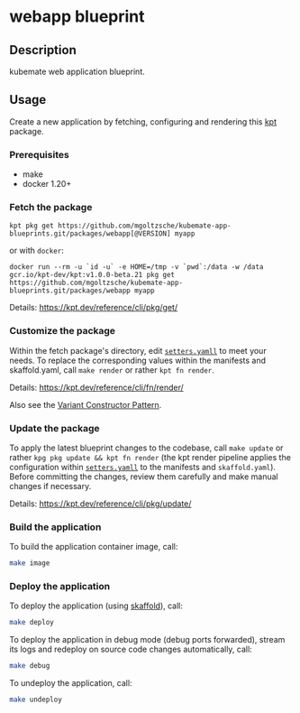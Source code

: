 # webapp blueprint

## Description
kubemate web application blueprint.

## Usage
Create a new application by fetching, configuring and rendering this [kpt](https://kpt.dev/) package.

### Prerequisites

* make
* docker 1.20+

### Fetch the package
`kpt pkg get https://github.com/mgoltzsche/kubemate-app-blueprints.git/packages/webapp[@VERSION] myapp`

or with `docker`:
```
docker run --rm -u `id -u` -e HOME=/tmp -v `pwd`:/data -w /data gcr.io/kpt-dev/kpt:v1.0.0-beta.21 pkg get https://github.com/mgoltzsche/kubemate-app-blueprints.git/packages/webapp myapp
```

Details: https://kpt.dev/reference/cli/pkg/get/

### Customize the package
Within the fetch package's directory, edit [`setters.yamll`](./setters.yaml) to meet your needs.
To replace the corresponding values within the manifests and skaffold.yaml, call `make render` or rather `kpt fn render`.

Details: https://kpt.dev/reference/cli/fn/render/

Also see the [Variant Constructor Pattern](https://kpt.dev/guides/variant-constructor-pattern).

### Update the package
To apply the latest blueprint changes to the codebase, call `make update` or rather `kpg pkg update && kpt fn render` (the kpt render pipeline applies the configuration within [`setters.yamll`](./setters.yaml) to the manifests and `skaffold.yaml`).
Before committing the changes, review them carefully and make manual changes if necessary.

Details: https://kpt.dev/reference/cli/pkg/update/

### Build the application
To build the application container image, call:
```sh
make image
```

### Deploy the application
To deploy the application (using [skaffold](https://skaffold.dev)), call:
```sh
make deploy
```
To deploy the application in debug mode (debug ports forwarded), stream its logs and redeploy on source code changes automatically, call:
```sh
make debug
```

To undeploy the application, call:
```sh
make undeploy
```
